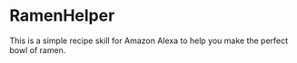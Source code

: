 # RamenHelper
This is a simple recipe skill for Amazon Alexa to help you make the perfect bowl of ramen.
